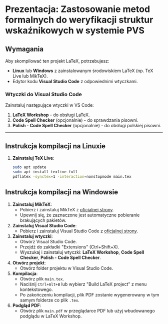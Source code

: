 # Prezentacja: Zastosowanie metod formalnych do weryfikacji struktur wskaźnikowych w systemie PVS

## Wymagania

Aby skompilować ten projekt LaTeX, potrzebujesz:
- **Linux** lub **Windows** z zainstalowanym środowiskiem LaTeX (np. TeX Live lub MikTeX).
- Edytor kodu **Visual Studio Code** z odpowiednimi wtyczkami.

### Wtyczki do Visual Studio Code
Zainstaluj następujące wtyczki w VS Code:
1. **LaTeX Workshop** - do obsługi LaTeX.
2. **Code Spell Checker** (opcjonalnie) - do sprawdzania pisowni.
3. **Polish - Code Spell Checker** (opcjonalnie) - do obsługi polskiej pisowni.

---

## Instrukcja kompilacji na Linuxie

1. **Zainstaluj TeX Live**:
   ```bash
   sudo apt update
   sudo apt install texlive-full
   pdflatex -synctex=1 -interaction=nonstopmode main.tex
   ```   

## Instrukcja kompilacji na Windowsie
1. **Zainstaluj MikTeX**:
   - Pobierz i zainstaluj MikTeX z [oficjalnej strony](https://miktex.org/download).
   - Upewnij się, że zaznaczone jest automatyczne pobieranie brakujących pakietów.
2. **Zainstaluj Visual Studio Code**:
   - Pobierz i zainstaluj Visual Studio Code z [oficjalnej strony](https://code.visualstudio.com/).
3. **Zainstaluj wtyczki**:
   - Otwórz Visual Studio Code.
   - Przejdź do zakładki "Extensions" (Ctrl+Shift+X).
   - Wyszukaj i zainstaluj wtyczki: **LaTeX Workshop**, **Code Spell Checker**, **Polish - Code Spell Checker**.
4. **Otwórz projekt**:
   - Otwórz folder projektu w Visual Studio Code.
5. **Kompilacja**:
   - Otwórz plik `main.tex`.
   - Naciśnij `Ctrl+Alt+B` lub wybierz "Build LaTeX project" z menu kontekstowego.
   - Po zakończeniu kompilacji, plik PDF zostanie wygenerowany w tym samym folderze co plik `.tex`.
6. **Podgląd PDF**:
   - Otwórz plik `main.pdf` w przeglądarce PDF lub użyj wbudowanego podglądu w LaTeX Workshop.
